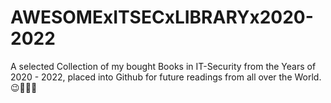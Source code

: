 # AWESOMExITSECxLIBRARYx2020-2022
A selected Collection of my bought Books in IT-Security from the Years of 2020 - 2022, placed into Github for future readings from all over the World. 😉👨🏼‍🎓 
